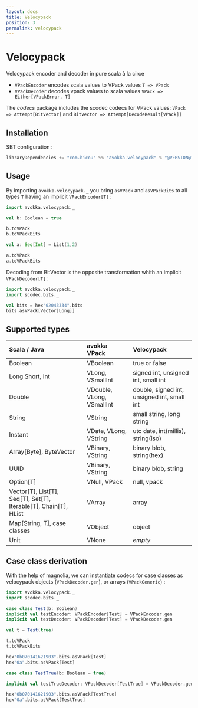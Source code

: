 ```yaml
---
layout: docs
title: Velocypack
position: 3
permalink: velocypack
---
```


# Velocypack

Velocypack encoder and decoder in pure scala à la circe

- `VPackEncoder` encodes scala values to VPack values `T => VPack`
- `VPackDecoder` decodes vpack values to scala values `VPack => Either[VPackError, T]`

The *codecs* package includes the scodec codecs for VPack values: `VPack => Attempt[BitVector]` and `BitVector => Attempt[DecodeResult[VPack]]`

## Installation

SBT configuration :

```scala
libraryDependencies += "com.bicou" %% "avokka-velocypack" % "@VERSION@"
```

## Usage

By importing `avokka.velocypack._` you bring `asVPack` and `asVPackBits` to all types `T` having an implicit `VPackEncoder[T]` :

```scala mdoc:to-string
import avokka.velocypack._

val b: Boolean = true

b.toVPack
b.toVPackBits

val a: Seq[Int] = List(1,2)

a.toVPack
a.toVPackBits
```

Decoding from BitVector is the opposite transformation whith an implicit `VPackDecoder[T]` :

```scala mdoc:to-string
import avokka.velocypack._
import scodec.bits._

val bits = hex"02043334".bits
bits.asVPack[Vector[Long]]
```

## Supported types

| Scala / Java                                                                 | avokka VPack              | Velocypack                                  |
|:-----------------------------------------------------------------------------|:--------------------------|:--------------------------------------------|
| Boolean                                                                      | VBoolean                  | true or false                               |
| Long Short, Int                                                              | VLong, VSmallInt          | signed int, unsigned int, small int         |
| Double                                                                       | VDouble, VLong, VSmallInt | double, signed int, unsigned int, small int |
| String                                                                       | VString                   | small string, long string                   |
| Instant                                                                      | VDate, VLong, VString     | utc date, int(millis), string(iso)          |
| Array\[Byte\], ByteVector                                                    | VBinary, VString          | binary blob, string(hex)                    |
| UUID                                                                         | VBinary, VString          | binary blob, string                         |
| Option\[T\]                                                                  | VNull, VPack              | null, vpack                                 |
| Vector\[T\], List\[T\], Seq\[T\], Set\[T\], Iterable\[T\], Chain\[T\], HList | VArray                    | array                                       |
| Map\[String, T\], case classes                                               | VObject                   | object                                      |
| Unit                                                                         | VNone                     | _empty_                                     |

## Case class derivation

With the help of magnolia, we can instantiate codecs for case classes as velocypack objects (`VPackDecoder.gen`), or arrays (`VPackGeneric`) :

```scala mdoc:to-string
import avokka.velocypack._
import scodec.bits._

case class Test(b: Boolean)
implicit val testEncoder: VPackEncoder[Test] = VPackEncoder.gen
implicit val testDecoder: VPackDecoder[Test] = VPackDecoder.gen

val t = Test(true)

t.toVPack      
t.toVPackBits

hex"0b070141621903".bits.asVPack[Test]
hex"0a".bits.asVPack[Test]                                                                                         

case class TestTrue(b: Boolean = true)        

implicit val testTrueDecoder: VPackDecoder[TestTrue] = VPackDecoder.gen

hex"0b070141621903".bits.asVPack[TestTrue]            
hex"0a".bits.asVPack[TestTrue]                                                                                                         
```
